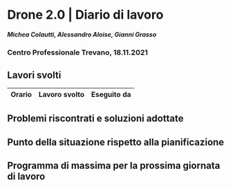 # Drone 2.0 | Diario di lavoro
##### Michea Colautti, Alessandro Aloise, Gianni Grasso
### Centro Professionale Trevano, 18.11.2021

## Lavori svolti


|Orario        |Lavoro svolto                                                      |Eseguito da         |
|--------------|-------------------------------------------------------------------|--------------------|


##  Problemi riscontrati e soluzioni adottate


##  Punto della situazione rispetto alla pianificazione


## Programma di massima per la prossima giornata di lavoro


